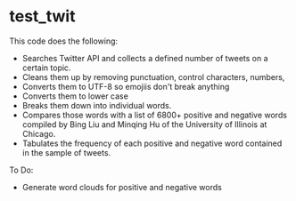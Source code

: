 # test_twit

This code does the following:
* Searches Twitter API and collects a defined number of tweets on a certain topic. 
* Cleans them up by removing punctuation, control characters, numbers,
* Converts them to UTF-8 so emojiis don't break anything
* Converts them to lower case
* Breaks them down into individual words.
* Compares those words with a list of 6800+ positive and negative words compiled by Bing Liu and Minqing Hu of the University of Illinois at Chicago.
* Tabulates the frequency of each positive and negative word contained in the sample of tweets.

To Do:
* Generate word clouds for positive and negative words
